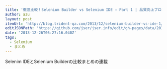 ```yaml
---
title: '徹底比較！Selenium Builder vs Selenium IDE – Part 1 | 品質向上ブログ'
author: azu
layout: post
itemUrl: 'http://blog.trident-qa.com/2013/12/selenium-builder-vs-ide-1/'
editJSONPath: 'https://github.com/jser/jser.info/edit/gh-pages/data/2013/12/index.json'
date: '2013-12-26T05:27:16.040Z'
tags:
  - Selenium
  - まとめ
---
```

Selenim IDEとSelenium Builderの比較まとめの連載
